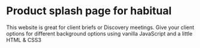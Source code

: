 # Product splash page for habitual

This website is great for client briefs or Discovery meetings. Give your client options for different background options using vanilla JavaScript and a little HTML & CSS3
